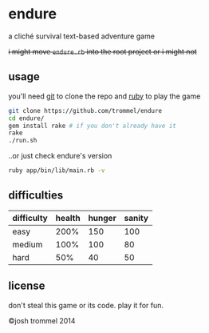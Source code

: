 endure
=====
a cliché survival text-based adventure game

~~i might move `endure.rb` into the root project or i might not~~

usage
-----

you'll need [git](http://git-scm.com/) to clone the repo
and [ruby](https://www.ruby-lang.org/en/) to play the game

```bash
git clone https://github.com/trommel/endure
cd endure/
gem install rake # if you don't already have it
rake
./run.sh
```

..or just check endure's version

```bash
ruby app/bin/lib/main.rb -v
```

difficulties
-------------

| difficulty | health | hunger | sanity |
|------------|--------|--------|--------|
| easy       | 200%   | 150    | 100    |
| medium     | 100%   | 100    | 80     |
| hard       | 50%    | 40     | 50     |

license
-------

don't steal this game or its code. play it for fun.

©josh trommel 2014
